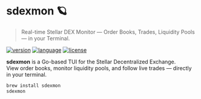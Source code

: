# sdexmon 🪐  
> Real-time Stellar DEX Monitor — Order Books, Trades, Liquidity Pools — in your Terminal.

[![version](https://img.shields.io/badge/version-v0.1.0-blue.svg)](#)
[![language](https://img.shields.io/badge/language-Go-00ADD8.svg)](#)
[![license](https://img.shields.io/badge/license-Custom-blue)](#)

**sdexmon** is a Go-based TUI for the Stellar Decentralized Exchange.  
View order books, monitor liquidity pools, and follow live trades — directly in your terminal.

```bash
brew install sdexmon
sdexmon
```
